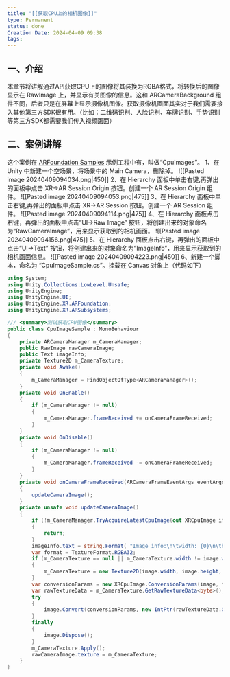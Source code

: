 ```yaml
---
title: "[[获取CPU上的相机图像]]"
type: Permanent
status: done
Creation Date: 2024-04-09 09:38
tags:
---
```

## 一、介绍
本章节将讲解通过API获取CPU上的图像将其装换为RGBA格式，将转换后的图像显示在 RawImage 上，并显示有关图像的信息。这和 ARCameraBackground 组件不同，后者只是在屏幕上显示摄像机图像。获取摄像机画面其实对于我们需要接入其他第三方SDK很有用。（比如：二维码识别、人脸识别、车牌识别、手势识别 等第三方SDK都需要我们传入视频画面）
## 二、案例讲解
这个案例在 [ARFoundation Samples]( https://github.com/Unity-Technologies/arfoundation-samples "ARFoundation Samples") 示例工程中有，叫做“CpuImages”。
1、在 Unity 中新建一个空场景，将场景中的 Main Camera，删除掉。
![[Pasted image 20240409094034.png|450]]
2、在 Hierarchy 面板中单击右键,再弹出的面板中点击 XR->AR Session Origin 按钮。创建一个 AR Session Origin 组件。
![[Pasted image 20240409094053.png|475]]
3、在 Hierarchy 面板中单击右键,再弹出的面板中点击 XR->AR Session 按钮。创建一个 AR Session 组件。
![[Pasted image 20240409094114.png|475]]
4、在 Hierarchy 面板点击右键，再弹出的面板中点击“UI->Raw Image” 按钮，将创建出来的对象命名为“RawCameraImage”，用来显示获取到的相机画面。
![[Pasted image 20240409094156.png|475]]
5、在 Hierarchy 面板点击右键，再弹出的面板中点击“UI->Text” 按钮，将创建出来的对象命名为“ImageInfo”，用来显示获取到的相机画面信息。
![[Pasted image 20240409094223.png|450]]
6、新建一个脚本，命名为 “CpuImageSample.cs”。挂载在 Canvas 对象上（代码如下）
```csharp
using System; 
using Unity.Collections.LowLevel.Unsafe; 
using UnityEngine; 
using UnityEngine.UI; 
using UnityEngine.XR.ARFoundation; 
using UnityEngine.XR.ARSubsystems; 

/// <summary>测试获取CPU图像</summary> 
public class CpuImageSample : MonoBehaviour 
{ 
	private ARCameraManager m_CameraManager; 
	public RawImage rawCameraImage; 
	public Text imageInfo; 
	private Texture2D m_CameraTexture; 
	private void Awake() 
	{ 
		m_CameraManager = FindObjectOfType<ARCameraManager>(); 
	} 
	private void OnEnable() 
	{ 
		if (m_CameraManager != null) 
		{ 
			m_CameraManager.frameReceived += onCameraFrameReceived; 
		} 
	} 
	private void OnDisable() 
	{ 
		if (m_CameraManager != null) 
		{ 
			m_CameraManager.frameReceived -= onCameraFrameReceived; 
		} 
	} 
	private void onCameraFrameReceived(ARCameraFrameEventArgs eventArgs) 
	{ 
		updateCameraImage(); 
	} 
	private unsafe void updateCameraImage() 
	{ 
		if (!m_CameraManager.TryAcquireLatestCpuImage(out XRCpuImage image)) 
		{ 
			return;
		} 
		imageInfo.text = string.Format( "Image info:\n\twidth: {0}\n\theight: {1}\n\tplaneCount: {2}\n\ttimestamp: {3}\n\tformat: {4}", image.width, image.height, image.planeCount, image.timestamp, image.format); 
		var format = TextureFormat.RGBA32; 
		if (m_CameraTexture == null || m_CameraTexture.width != image.width || m_CameraTexture.height != image.height) 
		{ 
			m_CameraTexture = new Texture2D(image.width, image.height, format, false); 
		} 
		var conversionParams = new XRCpuImage.ConversionParams(image, format, XRCpuImage.Transformation.MirrorY); 
		var rawTextureData = m_CameraTexture.GetRawTextureData<byte>(); 
		try 
		{ 
			image.Convert(conversionParams, new IntPtr(rawTextureData.GetUnsafePtr()), rawTextureData.Length); 
		} 
		finally 
		{ 
			image.Dispose(); 
		} 
		m_CameraTexture.Apply(); 
		rawCameraImage.texture = m_CameraTexture; 
	} 
}
```